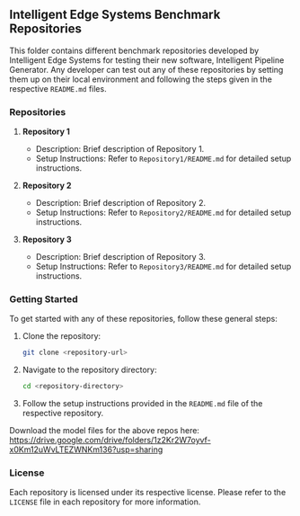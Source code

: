 ## Intelligent Edge Systems Benchmark Repositories

This folder contains different benchmark repositories developed by Intelligent Edge Systems for testing their new software, Intelligent Pipeline Generator. Any developer can test out any of these repositories by setting them up on their local environment and following the steps given in the respective `README.md` files.

### Repositories

1. **Repository 1**
    - Description: Brief description of Repository 1.
    - Setup Instructions: Refer to `Repository1/README.md` for detailed setup instructions.

2. **Repository 2**
    - Description: Brief description of Repository 2.
    - Setup Instructions: Refer to `Repository2/README.md` for detailed setup instructions.

3. **Repository 3**
    - Description: Brief description of Repository 3.
    - Setup Instructions: Refer to `Repository3/README.md` for detailed setup instructions.

### Getting Started

To get started with any of these repositories, follow these general steps:

1. Clone the repository:
    ```sh
    git clone <repository-url>
    ```
2. Navigate to the repository directory:
    ```sh
    cd <repository-directory>
    ```
3. Follow the setup instructions provided in the `README.md` file of the respective repository.

Download the model files for the above repos here: https://drive.google.com/drive/folders/1z2Kr2W7oyvf-x0Km12uWvLTEZWNKm136?usp=sharing

### License

Each repository is licensed under its respective license. Please refer to the `LICENSE` file in each repository for more information.